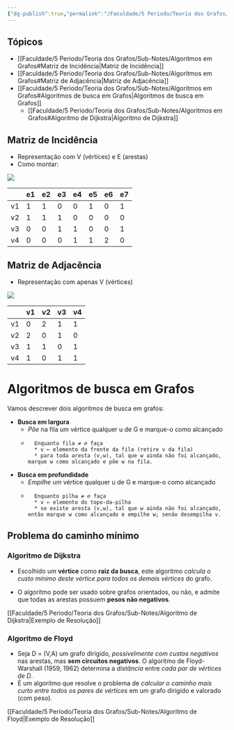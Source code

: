 ```yaml
---
{"dg-publish":true,"permalink":"/Faculdade/5 Periodo/Teoria dos Grafos/Sub-Notes/Algoritmos em Grafos/","created":"2024-07-08T15:52:22.895-03:00"}
---
```



## Tópicos
- [[Faculdade/5 Periodo/Teoria dos Grafos/Sub-Notes/Algoritmos em Grafos#Matriz de Incidência\|Matriz de Incidência]]
- [[Faculdade/5 Periodo/Teoria dos Grafos/Sub-Notes/Algoritmos em Grafos#Matriz de Adjacência\|Matriz de Adjacência]]
- [[Faculdade/5 Periodo/Teoria dos Grafos/Sub-Notes/Algoritmos em Grafos#Algoritmos de busca em Grafos\|Algoritmos de busca em Grafos]]
	- [[Faculdade/5 Periodo/Teoria dos Grafos/Sub-Notes/Algoritmos em Grafos#Algoritmo de Dijkstra\|Algoritmo de Dijkstra]]

## Matriz de Incidência

- Representação com V (vértices) e E (arestas)
- Como montar:

![](https://i.imgur.com/unxNtlI.png)

|     | e1  | e2  | e3  | e4  | e5  | e6  | e7  |
| --- | --- | --- | --- | --- | --- | --- | --- |
| v1  | 1   | 1   | 0   | 0   | 1   | 0   | 1   |
| v2  | 1   | 1   | 1   | 0   | 0   | 0   | 0   |
| v3  | 0   | 0   | 1   | 1   | 0   | 0   | 1   |
| v4  | 0   | 0   | 0   | 1   | 1   | 2   | 0   | 

## Matriz de Adjacência

- Representação com apenas V (vértices) 

![](https://i.imgur.com/unxNtlI.png)

|     | v1  | v2  | v3  | v4  |
| --- | --- | --- | --- | --- |
| v1  | 0   | 2   | 1   | 1   |
| v2  | 2   | 0   | 1   | 0   |
| v3  | 1   | 1   | 0   | 1   |
| v4  | 1   | 0   | 1   | 1   |

# Algoritmos de busca em Grafos
Vamos descrever dois algoritmos de busca em grafos:
- **Busca em largura**
	- *Põe* na fila um vértice qualquer u de G e marque-o como alcançado
	- ```portugol
		Enquanto fila ≠ ∅ faça
		* v ← elemento da frente da fila (retire v da fila)
		* para toda aresta (v,w), tal que w ainda não foi alcançado, marque w como alcançado e põe w na fila.

- **Busca em profundidade**
	- *Empilhe* um vértice qualquer u de G e marque-o como alcançado
	- ```portugol
		Enquanto pilha ≠ ∅ faça
		* v ← elemento do topo-da-pilha
		* se existe aresta (v,w), tal que w ainda não foi alcançado, então marque w como alcançado e empilhe w; senão desempilha v.

## Problema do caminho mínimo
### Algoritmo de Dijkstra

- Escolhido um **vértice** como **raiz da busca**, este algoritmo *calcula o custo mínimo deste vértice para todos os demais vértices* do grafo.

- O algoritmo pode ser usado sobre grafos orientados, ou não, e admite que todas as arestas possuem **pesos não negativos**.

[[Faculdade/5 Periodo/Teoria dos Grafos/Sub-Notes/Algoritmo de Dijkstra\|Exemplo de Resolução]]

### Algoritmo de Floyd
- Seja D = (V,A) um grafo dirigido, *possivelmente com custos negativos* nas arestas, mas **sem circuitos negativos**. O algoritmo de Floyd-Warshall (1959, 1962) determina a *distância* entre *cada par de vértices de D*.
- É um algoritmo que resolve o problema de *calcular o caminho mais curto entre todos os pares de vértices* em um grafo dirigido e valorado (com peso).

[[Faculdade/5 Periodo/Teoria dos Grafos/Sub-Notes/Algoritmo de Floyd\|Exemplo de Resolução]]
